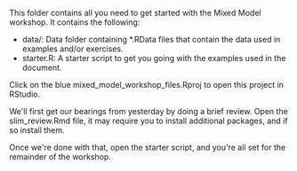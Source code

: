 This folder contains all you need to get started with the Mixed Model workshop.  It contains the following:

- data/: Data folder containing *.RData files that contain the data used in examples and/or exercises.
- starter.R: A starter script to get you going with the examples used in the document.

Click on the blue mixed_model_workshop_files.Rproj to open this project in RStudio. 

We'll first get our bearings from yesterday by doing a brief review. Open the slim_review.Rmd file, it may require you to install additional packages, and if so install them. 

Once we're done with that, open the starter script, and you're all set for the remainder of the workshop.